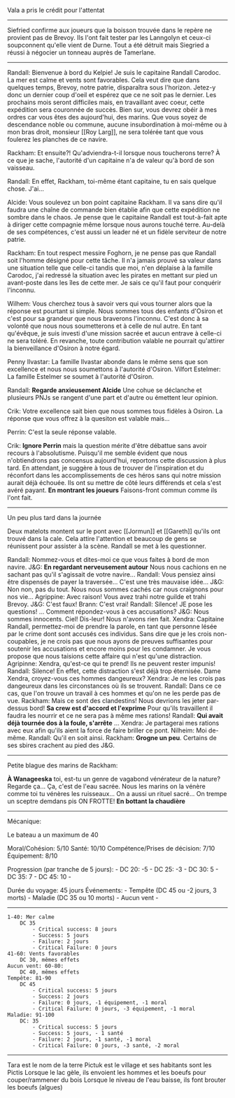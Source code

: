 Vala a pris le crédit pour l'attentat

---

Siefried confirme aux joueurs que la boisson trouvée dans le repère ne provient pas de Brevoy. Ils l'ont fait tester par les Lanngolyn et ceux-ci soupconnent qu'elle vient de Durne. Tout a été détruit mais Siegried a réussi à négocier un tonneau auprès de Tamerlane.

---

Randall: Bienvenue à bord du Kelpie! Je suis le capitaine Randall Carodoc. La mer est calme et vents sont favorables. Cela veut dire que dans quelques temps, Brevoy, notre patrie, disparaîtra sous l'horizon. Jetez-y donc un dernier coup d'oeil et espérez que ce ne soit pas le dernier. Les prochains mois seront difficiles mais, en travaillant avec coeur, cette expédition sera couronnée de succès. Bien sur, vous devrez obéir à mes ordres car vous êtes des aujourd'hui, des marins. Que vous soyez de descendance noble ou commune, aucune insubordination à moi-même ou à mon bras droit, monsieur [[Roy Larg]], ne sera tolérée tant que vous foulerez les planches de ce navire.

Rackham: Et ensuite?! Qu'adviendra-t-il lorsque nous toucherons terre? À ce que je sache, l'autorité d'un capitaine n'a de valeur qu'à bord de son vaisseau.

Randall: En effet, Rackham, toi-même étant capitaine, tu en sais quelque chose. J'ai...

Alcide: Vous soulevez un bon point capitaine Rackham. Il va sans dire qu'il faudra une chaîne de commande bien établie afin que cette expédition ne sombre dans le chaos. Je pense que le capitaine Randall est tout-à-fait apte à diriger cette compagnie même lorsque nous aurons touché terre. Au-delà de ses compétences, c'est aussi un leader né et un fidèle serviteur de notre patrie.

Rackham: En tout respect messire Foghorn, je ne pense pas que Randall soit l'homme désigné pour cette tâche. Il n'a jamais prouvé sa valeur dans une situation telle que celle-ci tandis que moi, n'en déplaise à la famille Carodoc, j'ai redressé la situation avec les pirates en mettant sur pied un avant-poste dans les îles de cette mer. Je sais ce qu'il faut pour conquérir l'inconnu.  

Wilhem: Vous cherchez tous à savoir vers qui vous tourner alors que la réponse est pourtant si simple. Nous sommes tous des enfants d'Osiron et c'est pour sa grandeur que nous braverons l'inconnu. C'est donc à sa volonté que nous nous soumetterons et à celle de nul autre. En tant qu'évêque, je suis investi d'une mission sacrée et aucun entrave à celle-ci ne sera toléré. En revanche, toute contribution valable ne pourrait qu'attirer la bienveillance d'Osiron à notre égard.

Penny Ilvastar: La famille Ilvastar abonde dans le même sens que son excellence et nous nous soumettons à l'autorité d'Osiron.
Vilfort Estelmer: La famille Estelmer se soumet à l'autorité d'Osiron.

Randall: **Regarde anxieusement Alcide** Une cohue se déclanche et plusieurs PNJs se rangent d'une part et d'autre ou émettent leur opinion.

Crik: Votre excellence sait bien que nous sommes tous fidèles à Osiron. La réponse que vous offrez à la quesiton est valable mais...

Perrin: C'est la seule réponse valable.

Crik: **Ignore Perrin** mais  la question mérite d'être débattue sans avoir recours à l'absolutisme. Puisqu'il me semble évident que nous n'obtiendrons pas concensus aujourd'hui, reportons cette discussion à plus tard. En attendant, je suggère à tous de trouver de l'inspiration et du réconfort dans les accomplissements de ces héros sans qui notre mission aurait déjà échouée. Ils ont su mettre de côté leurs différends et cela s'est avéré payant. **En montrant les joueurs** Faisons-front commun comme ils l'ont fait.

---

Un peu plus tard dans la journée

Deux matelots montent sur le pont avec [[Jormun]] et [[Gareth]] qu'ils ont trouvé dans la cale. Cela attire l'attention et beaucoup de gens se réunissent pour assister à la scène. Randall se met à les questionner.

Randall: Nommez-vous et dites-moi ce que vous faites à bord de mon navire.
J&G: **En regardant nerveusement autour** Nous nous cachions en ne sachant pas qu'il s'agissait de votre navire...
Randall: Vous pensiez ainsi être dispensés de payer la traversée... C'est une très mauvaise idée...
J&G: Non non, pas du tout. Nous nous sommes cachés car nous craignons pour nos vie...
Agrippine: Avec raison! Vous avez trahi notre guilde et trahi Brevoy.
J&G: C'est faux!
Brann: C'est vrai!
Randall: Silence! JE pose les questions! ... Comment répondez-vous à ces accusations?
J&G: Nous sommes innocents. Ciel! Dis-leur! Nous n'avons rien fait.
Xendra: Capitaine Randall, permettez-moi de prendre la parole, en tant que personne lésée par le crime dont sont accusés ces individus. Sans dire que je les crois non-coupables, je ne crois pas que nous ayons de preuves suffisantes pour soutenir les accusations et encore moins pour les condamner. Je vous propose que nous taisions cette affaire qui n'est qu'une distraction.
Agripinne: Xendra, qu'est-ce qui te prend! Ils ne peuvent rester impunis!
Randall: Silence! En effet, cette distraction s'est déjà trop éternisée. Dame Xendra, croyez-vous ces hommes dangeureux?
Xendra: Je ne les crois pas dangeureux dans les circonstances où ils se trouvent.
Randall: Dans ce ce cas, que l'on trouve un travail à ces hommes et qu'on ne les perde pas de vue.
Rackham: Mais ce sont des clandestins! Nous devrions les jeter par-dessus bord! **Sa crew est d'accord et l'exprime** Pour qu'ils travaillent il faudra les nourrir et ce ne sera pas à même mes rations!
Randall: **Qui avait déjà tournée dos à la foule, s'arrête** ...
Xendra: Je partagerai mes rations avec eux afin qu'ils aient la force de faire briller ce pont.
Nilheim: Moi de-même.
Randall: Qu'il en soit ainsi.
Rackham: **Grogne un peu**. Certains de ses sbires crachent au pied des J&G.

---

Petite blague des marins de Rackham:

**À Wanageeska** toi, est-tu un genre de vagabond vénérateur de la nature?
Regarde ça... Ça, c'est de l'eau sacrée. Nous les marins on la vénère comme toi tu vénères les ruisseaux...
On a aussi un rituel sacré... On trempe un sceptre demdans pis ON FROTTE! **En bottant la chaudière**

---

Mécanique:

Le bateau a un maximum de 40

Moral/Cohésion:  5/10
Santé: 10/10
Compétence/Prises de décision: 7/10
Équipement: 8/10

Progression (par tranche de 5 jours):
	- DC 20: -5
	- DC 25: -3
	- DC 30: 5
	- DC 35: 7
	- DC 45: 10
	- 

Durée du voyage: 45 jours
Événements:
	- Tempête (DC 45 ou -2 jours, 3 morts)
	- Maladie (DC 35 ou 10 morts)
	- Aucun vent
	- 

---
```
1-40: Mer calme
	DC 35
		- Critical success: 8 jours
		- Success: 5 jours
		- Failure: 2 jours
		- Critical Failure: 0 jours
41-60: Vents favorables
	DC 30, mêmes effets
Aucun vent: 60-80:
	DC 40, mêmes effets
Tempête: 81-90
	DC 45
		- Critical success: 5 jours
		- Success: 2 jours
		- Failure: 0 jours, -1 équipement, -1 moral
		- Critical Failure: 0 jours, -3 équipement, -1 moral 
Maladie: 91-100
	DC: 35
		- Critical success: 5 jours
		- Success: 5 jours, - 1 santé
		- Failure: 2 jours, -1 santé, -1 moral
		- Critical Failure: 0 jours, -3 santé, -2 moral
```

---

Tara est le nom de la terre
Pictuk est le village et ses habitants sont les Pictis
Lorsque le lac gèle, ils envoient les hommes et les boeufs pour couper/rammener du bois
Lorsque le niveau de l'eau baisse, ils font brouter les boeufs (algues)